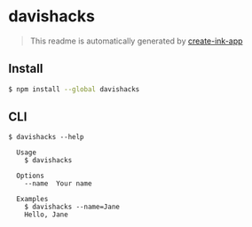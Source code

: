 # davishacks

> This readme is automatically generated by [create-ink-app](https://github.com/vadimdemedes/create-ink-app)

## Install

```bash
$ npm install --global davishacks
```

## CLI

```
$ davishacks --help

  Usage
    $ davishacks

  Options
    --name  Your name

  Examples
    $ davishacks --name=Jane
    Hello, Jane
```
